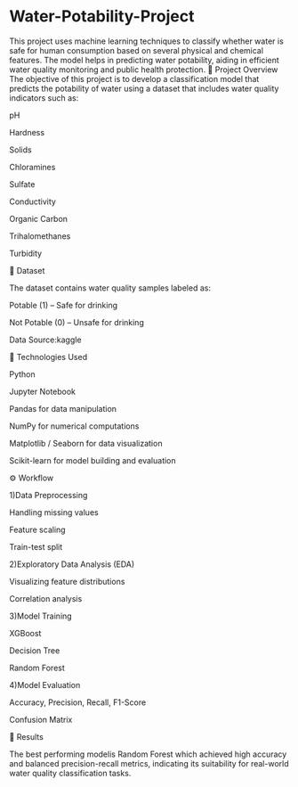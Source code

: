 # Water-Potability-Project
This project uses machine learning techniques to classify whether water is safe for human consumption based on several physical and chemical features. The model helps in predicting water potability, aiding in efficient water quality monitoring and public health protection.
🧪 Project Overview
The objective of this project is to develop a classification model that predicts the potability of water using a dataset that includes water quality indicators such as:

pH

Hardness

Solids

Chloramines

Sulfate

Conductivity

Organic Carbon

Trihalomethanes

Turbidity

📁 Dataset

The dataset contains water quality samples labeled as:

Potable (1) – Safe for drinking

Not Potable (0) – Unsafe for drinking

Data Source:kaggle

🧰 Technologies Used

Python

Jupyter Notebook

Pandas for data manipulation

NumPy for numerical computations

Matplotlib / Seaborn for data visualization

Scikit-learn for model building and evaluation

⚙️ Workflow

1)Data Preprocessing

Handling missing values

Feature scaling

Train-test split

2)Exploratory Data Analysis (EDA)

Visualizing feature distributions

Correlation analysis

3)Model Training

XGBoost

Decision Tree

Random Forest

4)Model Evaluation

Accuracy, Precision, Recall, F1-Score

Confusion Matrix

🧠 Results

The best performing modelis Random Forest which achieved high accuracy and balanced precision-recall metrics, indicating its suitability for real-world water quality classification tasks.






